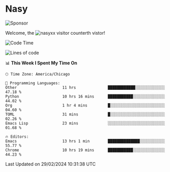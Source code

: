 # Nasy

<!--
<p align="center">
<img height="200" src="https://github-readme-stats.vercel.app/api?username=nasyxx&count_private=true&show_icons=true&theme=dracula&include_all_commits=true"/>
<img height="200" src="https://github-readme-stats.vercel.app/api/top-langs/?username=nasyxx&theme=dracula&hide=html,jupyter+notebook&count_private=true&show_icons=true"/>
</p>

  
----------------
-->

![Sponsor](https://img.shields.io/static/v1.svg?label=Sponsor&message=%E2%9D%A4&logo=GitHub&style=flat&color=pink)
 
Welcome, the ![nasyxx visitor counter](https://count.getloli.com/get/@nasyxx?theme=rule34)th vistor!
 
<!--START_SECTION:waka-->
![Code Time](http://img.shields.io/badge/Code%20Time-4%2C321%20hrs%205%20mins-blue)

![Lines of code](https://img.shields.io/badge/From%20Hello%20World%20I%27ve%20Written-6.3%20million%20lines%20of%20code-blue)

📊 **This Week I Spent My Time On** 

```text
🕑︎ Time Zone: America/Chicago

💬 Programming Languages: 
Other                    11 hrs              ████████████░░░░░░░░░░░░░   47.18 % 
Python                   10 hrs 16 mins      ███████████░░░░░░░░░░░░░░   44.02 % 
Org                      1 hr 4 mins         █░░░░░░░░░░░░░░░░░░░░░░░░   04.60 % 
TOML                     31 mins             █░░░░░░░░░░░░░░░░░░░░░░░░   02.26 % 
Emacs Lisp               23 mins             ░░░░░░░░░░░░░░░░░░░░░░░░░   01.68 % 

🔥 Editors: 
Emacs                    13 hrs 1 min        ██████████████░░░░░░░░░░░   55.77 % 
Chrome                   10 hrs 19 mins      ███████████░░░░░░░░░░░░░░   44.23 % 
```


 Last Updated on 29/02/2024 10:31:38 UTC
<!--END_SECTION:waka-->

<!-- ![visitors](https://visitor-badge.laobi.icu/badge?page_id=nasyxx.nasyxx) -->
